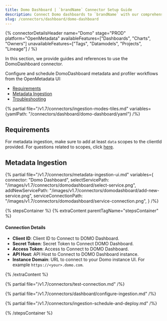 ```yaml
---
title: Domo Dashboard | `brandName` Connector Setup Guide
description: Connect Domo dashboards to `brandName` with our comprehensive connector guide. Easy setup, configuration steps, and metadata extraction explained.
slug: /connectors/dashboard/domo-dashboard
---
```


{% connectorDetailsHeader
  name="Domo"
  stage="PROD"
  platform="OpenMetadata"
  availableFeatures=["Dashboards", "Charts", "Owners"]
  unavailableFeatures=["Tags", "Datamodels", "Projects", "Lineage"]
/ %}

In this section, we provide guides and references to use the DomoDashboard connector.

Configure and schedule DomoDashboard metadata and profiler workflows from the OpenMetadata UI:
- [Requirements](#requirements)
- [Metadata Ingestion](#metadata-ingestion)
- [Troubleshooting](/connectors/dashboard/domo-dashboard/troubleshooting)

{% partial file="/v1.7/connectors/ingestion-modes-tiles.md" variables={yamlPath: "/connectors/dashboard/domo-dashboard/yaml"} /%}

## Requirements

For metadata ingestion, make sure to add at least `data` scopes to the clientId provided.
For questions related to scopes, click [here](https://developer.domo.com/portal/1845fc11bbe5d-api-authentication).

## Metadata Ingestion

{% partial 
  file="/v1.7/connectors/metadata-ingestion-ui.md" 
  variables={
    connector: "Domo Dashboard", 
    selectServicePath: "/images/v1.7/connectors/domodashboard/select-service.png",
    addNewServicePath: "/images/v1.7/connectors/domodashboard/add-new-service.png",
    serviceConnectionPath: "/images/v1.7/connectors/domodashboard/service-connection.png",
} 
/%}

{% stepsContainer %}
{% extraContent parentTagName="stepsContainer" %}

#### Connection Details

- **Client ID**: Client ID to Connect to DOMO Dashboard.
- **Secret Token**: Secret Token to Connect DOMO Dashboard.
- **Access Token**: Access to Connect to DOMO Dashboard.
- **API Host**:  API Host to Connect to DOMO Dashboard instance.
- **Instance Domain**: URL to connect to your Domo instance UI. For example `https://<your>.domo.com`.

{% /extraContent %}

{% partial file="/v1.7/connectors/test-connection.md" /%}

{% partial file="/v1.7/connectors/dashboard/configure-ingestion.md" /%}

{% partial file="/v1.7/connectors/ingestion-schedule-and-deploy.md" /%}

{% /stepsContainer %}
